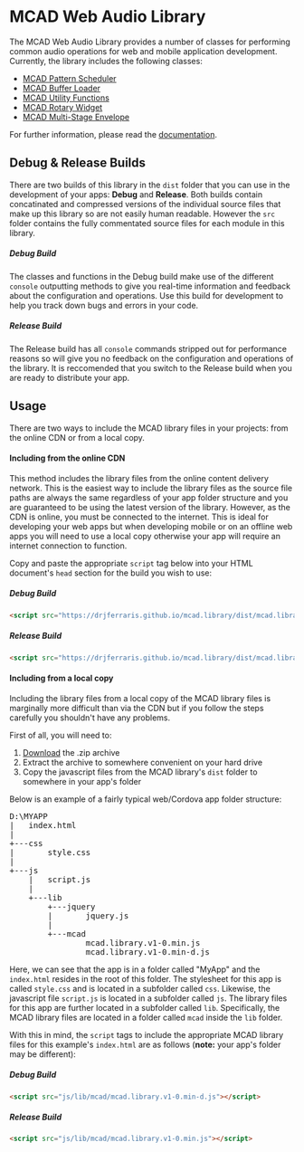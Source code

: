 # MCAD Web Audio Library 

The MCAD Web Audio Library provides a number of classes for performing common audio operations for web and mobile application development. Currently, the library includes the following classes:

  - [MCAD Pattern Scheduler](http://drjferraris.github.io/mcad.library/doc/Scheduler.html)
  - [MCAD Buffer Loader](http://drjferraris.github.io/mcad.library/doc/BufferLoader.html)
  - [MCAD Utility Functions](http://drjferraris.github.io/mcad.library/doc/mcad.html)
  - [MCAD Rotary Widget](http://drjferraris.github.io/mcad.library/doc/Rotary.html)
  - [MCAD Multi-Stage Envelope](http://drjferraris.github.io/mcad.library/doc/mseg.html)
  
For further information, please read the [documentation](http://drjferraris.github.io/mcad.library/doc/index.html).

## **Debug & Release Builds**

There are two builds of this library in the `dist` folder that you can use in the development of your apps: **Debug** and **Release**. Both builds contain concatinated and compressed versions of the individual source files that make up this library so are not easily human readable. However the `src` folder contains the fully commentated source files for each module in this library.

##### **Debug Build**

The classes and functions in the Debug build make use of the different `console` outputting methods to give you real-time information and feedback about the configuration and operations. Use this build for development to help you track down bugs and errors in your code.

##### **Release Build**

The Release build has all `console` commands stripped out for performance reasons so will give you no feedback on the configuration and operations of the library. It is reccomended that you switch to the Release build when you are ready to distribute your app. 

## **Usage**

There are two ways to include the MCAD library files in your projects: from the online CDN or from a local copy.

#### **Including from the online CDN**

This method includes the library files from the online content delivery network. This is the easiest way to include the library files as the source file paths are always the same regardless of your app folder structure and you are guaranteed to be using the latest version of the library. However, as the CDN is online, you must be connected to the internet. This is ideal for developing your web apps but when developing mobile or on an offline web apps you will need to use a local copy otherwise your app will require an internet connection to function.

Copy and paste the appropriate `script` tag below into your HTML document's `head` section for the build you wish to use:

##### **Debug Build**

```html
<script src="https://drjferraris.github.io/mcad.library/dist/mcad.library.v1-0.min-d.js"></script>
```

##### **Release Build**

```html
<script src="https://drjferraris.github.io/mcad.library/dist/mcad.library.v1-0.min.js"></script>
```

#### **Including from a local copy**

Including the library files from a local copy of the MCAD library files is marginally more difficult than via the CDN but if you follow the steps carefully you shouldn't have any problems. 

First of all, you will need to:

1. [Download](https://github.com/drjferraris/mcad.library/zipball/master) the .zip archive
2. Extract the archive to somewhere convenient on your hard drive
3. Copy the javascript files from the MCAD library's `dist` folder to somewhere in your app's folder

Below is an example of a fairly typical web/Cordova app folder structure:

<pre>
D:\MYAPP
|   index.html
|
+---css
|       style.css
|
+---js
    |   script.js
    |
    +---lib
        +---jquery
        |       jquery.js
        |
        +---mcad
                mcad.library.v1-0.min.js
				mcad.library.v1-0.min-d.js
</pre>

Here, we can see that the app is in a folder called "MyApp" and the `index.html` resides in the root of this folder. The stylesheet for this app is called `style.css` and is located in a subfolder called `css`. Likewise, the javascript file `script.js` is located in a subfolder called `js`. The library files for this app are further located in a subfolder called `lib`. Specifically, the MCAD library files are located in a folder called `mcad` inside the `lib` folder.

With this in mind, the `script` tags to include the appropriate MCAD library files for this example's `index.html` are as follows (**note:** your app's folder may be different):

##### **Debug Build**

```html
<script src="js/lib/mcad/mcad.library.v1-0.min-d.js"></script>
```

##### **Release Build**

```html
<script src="js/lib/mcad/mcad.library.v1-0.min.js"></script>
```